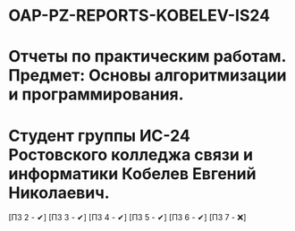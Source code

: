 # OAP-PZ-REPORTS-KOBELEV-IS24
# Отчеты по практическим работам. Предмет: Основы алгоритмизации и программирования.
# Студент группы ИС-24 Ростовского колледжа связи и информатики Кобелев Евгений Николаевич.
[ПЗ 2 - ✔] [ПЗ 3 - ✔] [ПЗ 4 - ✔] [ПЗ 5 - ✔] [ПЗ 6 - ✔] [ПЗ 7 - ❌]
